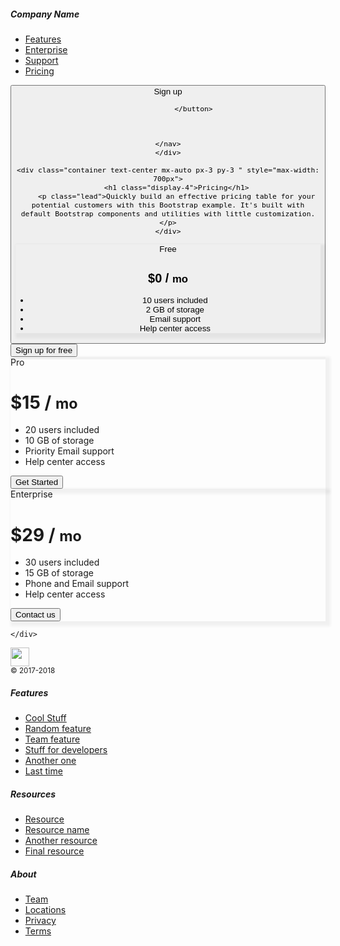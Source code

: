 <!DOCTYPE html>
<html lang="en">
<head>
    <meta charset="UTF-8">
    <meta http-equiv="X-UA-Compatible" content="IE=edge">
    <meta name="viewport" content="width=device-width, initial-scale=1.0">
    <title>Pricing Example For Bootstrap</title>
    <link rel="stylesheet" href="https://maxcdn.bootstrapcdn.com/bootstrap/4.0.0/css/bootstrap.min.css" integrity="sha384-Gn5384xqQ1aoWXA+058RXPxPg6fy4IWvTNh0E263XmFcJlSAwiGgFAW/dAiS6JXm" crossorigin="anonymous">
    
</head>
<body>
    <div class="d-flex flex-column flex-md-row align-items-center p-3 px-4 mb-3 border-bottom" style="box-shadow:0 0.25rem rgba(0, 0, 0, .05)">  
          <h5 class="text-dark mr-auto">Company Name</h5>
        <nav class="navbar navbar-expand-sm">
        <ul class="navbar-nav ml-auto mt-2">
            <li class="nav-item">
                <a class="p-2 text-dark" href="#">
                  Features
                </a>
            </li>
            <li class="nav-item">
                <a class="p-2 text-dark" href="#">
                  Enterprise
                </a>
            </li>
            <li class="nav-item">
                <a class="p-2 text-dark" href="#">
                  Support
                </a>
            </li>
            <li class="nav-item">
                <a class="p-3 text-dark" href="#">
                  Pricing
                </a>
            </li>
                  </ul>
                <button type="button" class="btn btn-outline-primary">Sign up

                </button>
        
        
        
    </nav>
    </div>
    
    <div class="container text-center mx-auto px-3 py-3 " style="max-width: 700px">
        <h1 class="display-4">Pricing</h1>
        <p class="lead">Quickly build an effective pricing table for your potential customers with this Bootstrap example. It's built with default Bootstrap components and utilities with little customization.</p>
    </div>
   <div class="container " style=" max-width: 960px;">
       <div class="row"  >
        <div class="card-deck mb-3 col text-center">
            <div class="card mb-4" style="box-shadow:0.25rem 0.25rem 0.25rem 0.25rem rgba(0, 0, 0, .05); min-width: 220px">
                <div class="card-header">Free</div>
                <div class="card-body">
                    <h1 class="card-title">$0 / <small class="text-muted">mo</small></h1>
                    <ul class="list-unstyled mt-4 mb-4">
                        <li>10 users included</li>
                        <li>2 GB of storage</li>
                        <li>Email support</li>
                        <li>Help center access</li>
                    </ul>
                    <button type="button" class="btn btn-outline-primary btn-lg btn-block">Sign up for free</button>
                </div>
            </div>
        </div>
        <div class="card-deck mb-3 col text-center">
            <div class="card mb-4" style="box-shadow:0.25rem 0.25rem 0.25rem 0.25rem rgba(0, 0, 0, .05); min-width: 220px">
                <div class="card-header">Pro</div>
                <div class="card-body">
                    <h1 class="card-title">$15 / <small class="text-muted ">mo</small></h1>
                    <ul class="list-unstyled mt-4 mb-4">
                        <li>20 users included</li>
                        <li>10 GB of storage</li>
                        <li>Priority Email support</li>
                        <li>Help center access</li>
                    </ul>
                    <button type="button" class="btn btn-primary btn-lg btn-block">Get Started</button>
                </div>
            </div>
        </div>
        <div class="card-deck mb-3 col text-center">
            <div class="card mb-4" style="box-shadow:0.25rem 0.25rem 0.25rem 0.25rem rgba(0, 0, 0, .05); min-width: 220px">
                <div class="card-header">Enterprise</div>
                <div class="card-body">
                    <h1 class="card-title">$29 / <small class="text-muted">mo</small></h1>
                    <ul class="list-unstyled mt-4">
                        <li>30 users included</li>
                        <li>15 GB of storage</li>
                        <li>Phone and Email support</li>
                        <li>Help center access</li>
                    </ul>
                    <button type="button" class="btn btn-primary btn-lg btn-block">Contact us</button>
                </div>
            </div>
        </div>
        
    </div>



 <footer class="pt-4 my-md-5  border-top" >
     <div class="row">
         <div class="col-md mx-5">
             <img src="https://getbootstrap.com/docs/4.0/assets/brand/bootstrap-solid.svg" width="30" height="30" class="ml-3 mt-3">
             <br/>
             <small class="ml-3 text-muted">&#169; 2017-2018</small>
         </div>
         <div class="col-md">
             <h5>Features</h5>
             <ul class="list-unstyled">
                 <li><a href="#" class="text-muted">Cool Stuff</a></li>
                 <li><a href="#" class="text-muted">Random feature</a></li>
                 <li><a href="#" class="text-muted">Team feature</a></li>
                 <li><a href="#" class="text-muted">Stuff for developers</a></li>
                 <li><a href="#" class="text-muted">Another one</a></li>
                 <li><a href="#" class="text-muted">Last time</a></li>
             </ul>
         </div>
         <div class="col-md">
            <h5>Resources</h5>
            <ul class="list-unstyled">
                <li><a href="#" class="text-muted">Resource</a></li>
                <li><a href="#" class="text-muted">Resource name</a></li>
                <li><a href="#" class="text-muted">Another resource</a></li>
                <li><a href="#" class="text-muted">Final resource</a></li>
            </ul>
        </div>
        <div class="col-md">
            <h5>About</h5>
            <ul class="list-unstyled">
                <li><a href="#" class="text-muted">Team</a></li>
                <li><a href="#" class="text-muted">Locations</a></li>
                <li><a href="#" class="text-muted">Privacy</a></li>
                <li><a href="#" class="text-muted">Terms</a></li>
            </ul>
        </div>
     </div>
 </footer>

   </body>
</html>
